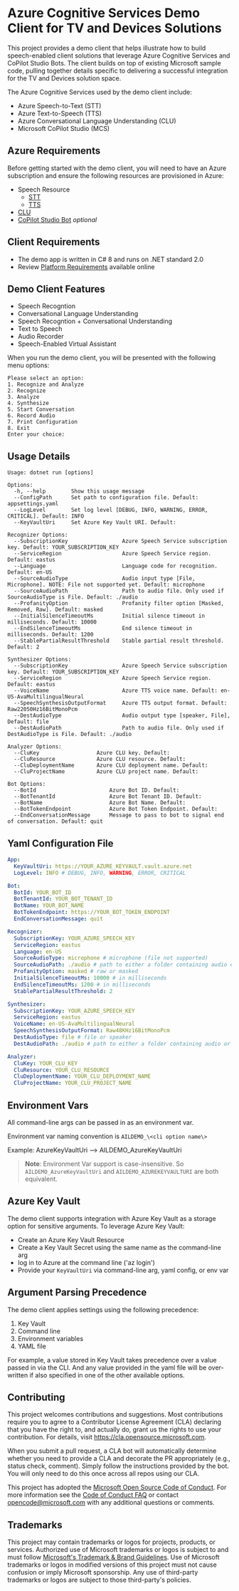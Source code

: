 # Azure Cognitive Services Demo Client for TV and Devices Solutions

This project provides a demo client that helps illustrate how to build speech-enabled client solutions that leverage Azure Cognitive Services and CoPilot Studio Bots. The client builds on top of existing Microsoft sample code, pulling together details specific to delivering a successful integration for the TV and Devices solution space.

The Azure Cognitive Services used by the demo client include:

* Azure Speech-to-Text (STT)
* Azure Text-to-Speech (TTS)
* Azure Conversational Language Understanding (CLU)
* Microsoft CoPilot Studio (MCS)

## Azure Requirements

Before getting started with the demo client, you will need to have an Azure subscription and ensure the following resources are provisioned in Azure:

* Speech Resource
    * [STT](https://learn.microsoft.com/en-us/azure/ai-services/speech-service/get-started-speech-to-text?tabs=macos%2Cterminal&pivots=ai-studio#prerequisites)
    * [TTS](https://learn.microsoft.com/en-us/azure/ai-services/speech-service/get-started-text-to-speech?tabs=macos%2Cterminal&pivots=programming-language-csharp#prerequisites)
* [CLU](https://learn.microsoft.com/en-us/azure/ai-services/language-service/conversational-language-understanding/quickstart?pivots=language-studio)
* [CoPilot Studio Bot](https://learn.microsoft.com/en-us/microsoft-copilot-studio/fundamentals-get-started?tabs=web) *optional*

## Client Requirements

* The demo app is written in C# 8 and runs on .NET standard 2.0
* Review [Platform Requirements](https://learn.microsoft.com/en-us/azure/ai-services/speech-service/quickstarts/setup-platform?pivots=programming-language-csharp&tabs=windows%2Cubuntu%2Cdotnetcli%2Cdotnet%2Cjre%2Cmaven%2Cnodejs%2Cmac%2Cpypi#platform-requirements) available online


## Demo Client Features

* Speech Recogntion
* Conversational Language Understanding
* Speech Recogntion + Conversational Understanding
* Text to Speech
* Audio Recorder
* Speech-Enabled Virtual Assistant

When you run the demo client, you will be presented with the following menu options:
```shell
Please select an option:
1. Recognize and Analyze
2. Recognize
3. Analyze
4. Synthesize
5. Start Conversation
6. Record Audio
7. Print Configuration
8. Exit
Enter your choice: 
```

## Usage Details

```shell
Usage: dotnet run [options]

Options:
  -h, --help        Show this usage message
  --ConfigPath      Set path to configuration file. Default: appsettings.yaml
  --LogLevel        Set log level [DEBUG, INFO, WARNING, ERROR, CRITICAL]. Default: INFO
  --KeyVaultUri     Set Azure Key Vault URI. Default: 

Recognizer Options:
  --SubscriptionKey                 Azure Speech Service subscription key. Default: YOUR_SUBSCRIPTION_KEY
  --ServiceRegion                   Azure Speech Service region. Default: eastus
  --Language                        Language code for recognition. Default: en-US
  --SourceAudioType                 Audio input type [File, Microphone]. NOTE: File not supported yet. Default: microphone
  --SourceAudioPath                 Path to audio file. Only used if SourceAudioType is File. Default: ./audio
  --ProfanityOption                 Profanity filter option [Masked, Removed, Raw]. Default: masked
  --InitialSilenceTimeoutMs         Initial silence timeout in milliseconds. Default: 10000
  --EndSilenceTimeoutMs             End silence timeout in milliseconds. Default: 1200
  --StablePartialResultThreshold    Stable partial result threshold. Default: 2

Synthesizer Options:
  --SubscriptionKey                 Azure Speech Service subscription key. Default: YOUR_SUBSCRIPTION_KEY
  --ServiceRegion                   Azure Speech Service region. Default: eastus
  --VoiceName                       Azure TTS voice name. Default: en-US-AvaMultilingualNeural
  --SpeechSynthesisOutputFormat     Azure TTS output format. Default: Raw22050Hz16BitMonoPcm
  --DestAudioType                   Audio output type [speaker, File], Default: file
  --DestAudioPath                   Path to audio file. Only used if DestAudioType is File. Default: ./audio

Analyzer Options:
  --CluKey                  Azure CLU key. Default: 
  --CluResource             Azure CLU resource. Default: 
  --CluDeploymentName       Azure CLU deployment name. Default: 
  --CluProjectName          Azure CLU project name. Default: 

Bot Options:
  --BotId                       Azure Bot ID. Default: 
  --BotTenantId                 Azure Bot Tenant ID. Default: 
  --BotName                     Azure Bot Name. Default: 
  --BotTokenEndpoint            Azure Bot Token Endpoint. Default: 
  --EndConversationMessage      Message to pass to bot to signal end of conversation. Default: quit
```

## Yaml Configuration File

```yaml
App:
  KeyVaultUri: https://YOUR_AZURE_KEYVAULT.vault.azure.net
  LogLevel: INFO # DEBUG, INFO, WARNING, ERROR, CRITICAL

Bot:
  BotId: YOUR_BOT_ID
  BotTenantId: YOUR_BOT_TENANT_ID
  BotName: YOUR_BOT_NAME
  BotTokenEndpoint: https://YOUR_BOT_TOKEN_ENDPOINT
  EndConversationMessage: quit

Recognizer: 
  SubscriptionKey: YOUR_AZURE_SPEECH_KEY
  ServiceRegion: eastus
  Language: en-US
  SourceAudioType: microphone # microphone (file not supported)
  SourceAudioPath: ./audio # path to either a folder containing audio or a specific audio file
  ProfanityOption: masked # raw or masked
  InitialSilenceTimeoutMs: 10000 # in milliseconds
  EndSilenceTimeoutMs: 1200 # in milliseconds
  StablePartialResultThreshold: 2

Synthesizer: 
  SubscriptionKey: YOUR_AZURE_SPEECH_KEY
  ServiceRegion: eastus
  VoiceName: en-US-AvaMultilingualNeural
  SpeechSynthesisOutputFormat: Raw48KHz16BitMonoPcm
  DestAudioType: file # file or speaker
  DestAudioPath: ./audio # path to either a folder containing audio or a specific audio file

Analyzer:
  CluKey: YOUR_CLU_KEY
  CluResource: YOUR_CLU_RESOURCE
  CluDeploymentName: YOUR_CLU_DEPLOYMENT_NAME
  CluProjectName: YOUR_CLU_PROJECT_NAME
```

## Environment Vars

All command-line args can be passed in as an environment var. 

Environment var naming convention is `AILDEMO_\<cli option name\>`

Example: AzureKeyVaultUri --> AILDEMO_AzureKeyVaultUri

> **Note**: Environment Var support is case-*in*sensitive. So `AILDEMO_AzureKeyVaultUri` and `AILDEMO_AZUREKEYVAULTURI` are both equivalent.

## Azure Key Vault

The demo client supports integration with Azure Key Vault as a storage option for sensitive arguments. To leverage Azure Key Vault:

* Create an Azure Key Vault Resource
* Create a Key Vault Secret using the same name as the command-line arg
* log in to Azure at the command line ('az login')
* Provide your `KeyVaultUri` via command-line arg, yaml config, or env var

## Argument Parsing Precedence

The demo client applies settings using the following precedence:

1. Key Vault
2. Command line
3. Environment variables
4. YAML file

For example, a value stored in Key Vault takes precedence over a value passed in via the CLI. And any value provided in the yaml file will be over-written if also specified in one of the other available options.


## Contributing

This project welcomes contributions and suggestions.  Most contributions require you to agree to a Contributor License Agreement (CLA) declaring that you have the right to, and actually do, grant us the rights to use your contribution. For details, visit https://cla.opensource.microsoft.com.

When you submit a pull request, a CLA bot will automatically determine whether you need to provide a CLA and decorate the PR appropriately (e.g., status check, comment). Simply follow the instructions provided by the bot. You will only need to do this once across all repos using our CLA.

This project has adopted the [Microsoft Open Source Code of Conduct](https://opensource.microsoft.com/codeofconduct/).
For more information see the [Code of Conduct FAQ](https://opensource.microsoft.com/codeofconduct/faq/) or contact [opencode@microsoft.com](mailto:opencode@microsoft.com) with any additional questions or comments.

## Trademarks

This project may contain trademarks or logos for projects, products, or services. Authorized use of Microsoft trademarks or logos is subject to and must follow 
[Microsoft's Trademark & Brand Guidelines](https://www.microsoft.com/en-us/legal/intellectualproperty/trademarks/usage/general).
Use of Microsoft trademarks or logos in modified versions of this project must not cause confusion or imply Microsoft sponsorship.
Any use of third-party trademarks or logos are subject to those third-party's policies.
